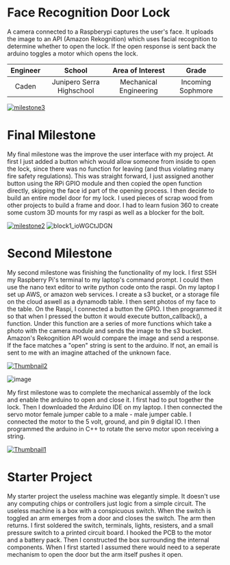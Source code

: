# Face Recognition Door Lock
A camera connected to a Raspberypi captures the user's face. It uploads the image to an API (Amazon Rekognition) which uses facial recognition to determine whether to open the lock. If the open response is sent back the arduino toggles a motor which opens the lock.

| **Engineer** | **School** | **Area of Interest** | **Grade** |
|:--:|:--:|:--:|:--:|
| Caden | Junipero Serra Highschool | Mechanical Engineering | Incoming Sophmore

[![milestone3](https://user-images.githubusercontent.com/86168345/180489093-7b29940c-cd36-4a6b-9c48-71a261431532.jpg)](https://www.youtube.com/watch?v=hZv6VcnZmms&ab_channel=BlueStampEng)

  
# Final Milestone
My final milestone was the improve the user interface with my project. At first I just added a button which would allow someone from inside to open the lock, since there was no function for leaving (and thus violating many fire safety regulations). This was straight forward, I just assigned another button using the RPi GPIO module and then copied the open function directly, skipping the face id part of the opening process. I then decide to build an entire model door for my lock. I used pieces of scrap wood from other projects to build a frame and door. I had to learn fusion 360 to create some custom 3D mounts for my raspi as well as a blocker for the bolt.

[![milestone2](https://user-images.githubusercontent.com/86168345/180486909-497ad9bc-947a-477a-96bc-8ce7a927906d.jpg)](https://www.youtube.com/watch?v=sduC3FaY9u0&ab_channel=BlueStampEng)
![block1_ioWGCtJDGN](https://user-images.githubusercontent.com/86168345/180491421-d20d10cb-7ce7-4a95-aacc-39eae6ca416c.jpg)

# Second Milestone
My second milestone was finishing the functionality of my lock. I first SSH my Raspberry Pi's terminal to my laptop's command prompt. I could then use the nano text editor to write python code onto the raspi. On my laptop I set up AWS, or amazon web services. I create a s3 bucket, or a storage file on the cloud aswell as a dynamodb table. I then sent photos of my face to the table. On the Raspi, I connected a button the GPIO. I then programmed it so that when I pressed the button it would execute button_callback(), a function. Under this function are a series of more functions which take a photo with the camera module and sends the image to the s3 bucket. Amazon's Rekognition API would compare the image and send a response. If the face matches a "open" string is sent to the arduino. If not, an email is sent to me with an imagine attached of the unknown face.

[![Thumbnail2](https://user-images.githubusercontent.com/86168345/178777770-80836957-bef0-45f8-8927-e1482bdc6598.jpg)](https://www.youtube.com/watch?v=VKctLer_IKs&ab_channel=BlueStampEng)
  
![image](https://user-images.githubusercontent.com/86168345/175608678-4d140eff-fca2-440a-9540-0eb22442cb78.png)

My first milestone was to complete the mechanical assembly of the lock and enable the arduino to open and close it. I first had to put together the lock. Then I downloaded the Arduino IDE on my laptop. I then connected the servo motor female jumper cable to a male - male jumper cable. I connected the motor to the 5 volt, ground, and pin 9 digital IO. I then programmed the arduino in C++ to rotate the servo motor upon receiving a string.

[![Thumbnail1](https://user-images.githubusercontent.com/86168345/174659342-bbe59611-2fd2-44f0-a97b-827f0d77fddb.jpg)
](https://www.youtube.com/watch?v=KoR6Z2y8akA&ab_channel=BlueStampEng)

# Starter Project

My starter project the useless machine was elegantly simple. It doesn't use any computing chips or controllers just logic from a simple circuit. The useless machine is a box with a conspicuous switch. When the switch is toggled an arm emerges from a door and closes the switch. The arm then returns. I first soldered the switch, terminals, lights, resisters, and a small pressure switch to a printed circuit board. I hooked the PCB to the motor and a battery pack. Then I constructed the box surrounding the internal components. When I first started I assumed there would need to a seperate mechanism to open the door but the arm itself pushes it open.

